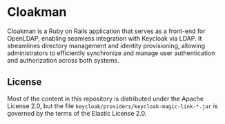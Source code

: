 # Cloakman

Cloakman is a Ruby on Rails application that serves as a front-end for OpenLDAP, enabling seamless integration with Keycloak via LDAP. It streamlines directory management and identity provisioning, allowing administrators to efficiently synchronize and manage user authentication and authorization across both systems.

## License

Most of the content in this repository is distributed under the Apache License 2.0, but the file `keycloak/providers/keycloak-magic-link-*.jar` is governed by the terms of the Elastic License 2.0.
